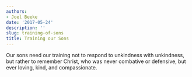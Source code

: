 ```yaml
---
authors:
- Joel Beeke
date: '2017-05-24'
description: ''
slug: training-of-sons
title: Training our Sons
---
```

Our sons need our training not to respond to unkindness with unkindness, but rather to remember Christ, who was never combative or defensive, but ever loving, kind, and compassionate.




